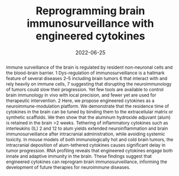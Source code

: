 ---
title: "Reprogramming brain immunosurveillance with engineered cytokines"
date: 2022-06-25
publishDate: 2022-06-25T06:40:13Z
authors: ["Anthony Tabet", "Yash Agarwal", "Jordan Stinson", "Caroline Apra", "Veronica Will", "Marie Manthey", "Noor Momin", "Allison Sheen", "Mitchell Murdock", "Luciano Santollani", "Li-Huei Tsai", "Isaac Chiu", "Sean Lawler", "Darrell J. Irvine", "K. Dane Wittrup", "Polina Anikeeva"]
publication_types: ["2"]
featured: false
publication: "**"

doi: "https://doi.org/10.1101/2022.06.21.497082"
abstract: "Immune surveillance of the brain is regulated by resident non-neuronal cells and the blood-brain barrier. 1 Dys-regulation of immunosurveillance is a hallmark feature of several diseases 2–5 including brain tumors 6 that interact with and rely heavily on immune cells, 7 suggesting that disrupting the neuroimmunology of tumors could slow their progression. Yet few tools are available to control brain immunology in vivo with local precision, and fewer yet are used for therapeutic intervention. 2 Here, we propose engineered cytokines as a neuroimmune-modulation platform. We demonstrate that the residence time of cytokines in the brain can be tuned by binding them to the extracellular matrix or synthetic scaffolds. We then show that the aluminum hydroxide adjuvant (alum) is retained in the brain &gt;2 weeks. Tethering of inflammatory cytokines such as interleukins (IL) 2 and 12 to alum yields extended neuroinflammation and brain immunosurveillance after intracranial administration, while avoiding systemic toxicity. In mouse models of both immunologically hot and cold brain tumors, the intracranial deposition of alum-tethered cytokines causes significant delay in tumor progression. RNA profiling reveals that engineered cytokines engage both innate and adaptive immunity in the brain. These findings suggest that engineered cytokines can reprogram brain immunosurveillance, informing the development of future therapies for neuroimmune diseases."

---
